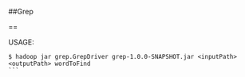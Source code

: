 ##Grep

==

USAGE: 

````
$ hadoop jar grep.GrepDriver grep-1.0.0-SNAPSHOT.jar <inputPath> <outputPath> wordToFind
```


